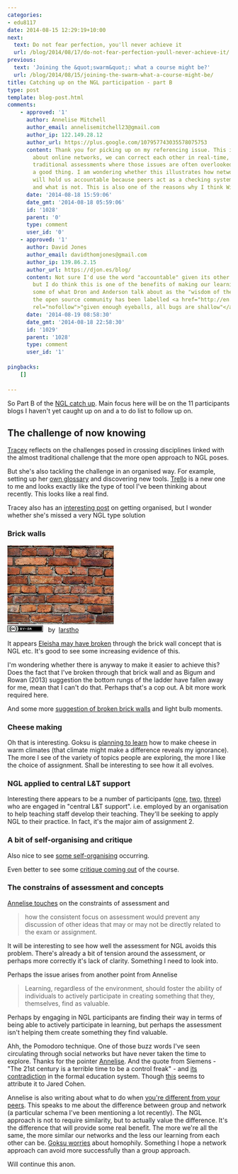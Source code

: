 ```yaml
---
categories:
- edu8117
date: 2014-08-15 12:29:19+10:00
next:
  text: Do not fear perfection, you'll never achieve it
  url: /blog/2014/08/17/do-not-fear-perfection-youll-never-achieve-it/
previous:
  text: 'Joining the &quot;swarm&quot;: what a course might be?'
  url: /blog/2014/08/15/joining-the-swarm-what-a-course-might-be/
title: Catching up on the NGL participation - part B
type: post
template: blog-post.html
comments:
    - approved: '1'
      author: Annelise Mitchell
      author_email: annelisemitchell23@gmail.com
      author_ip: 122.149.28.12
      author_url: https://plus.google.com/107957743035578075753
      content: Thank you for picking up on my referencing issue. This is what is great
        about online networks, we can correct each other in real-time, in contrast to
        traditional assessments where those issues are often overlooked, and that is not
        a good thing. I am wondering whether this illustrates how networked environments
        will hold us accountable because peers act as a checking system for what is valid
        and what is not. This is also one of the reasons why I think Wikipedia is so successful.
      date: '2014-08-18 15:59:06'
      date_gmt: '2014-08-18 05:59:06'
      id: '1028'
      parent: '0'
      type: comment
      user_id: '0'
    - approved: '1'
      author: David Jones
      author_email: davidthomjones@gmail.com
      author_ip: 139.86.2.15
      author_url: https://djon.es/blog/
      content: Not sure I'd use the word "accountable" given its other negative connotations,
        but I do think this is one of the benefits of making our learning more open.  It's
        some of what Dron and Anderson talk about as the "wisdom of the crowd" and in
        the open source community has been labelled <a href="http://en.wikipedia.org/wiki/Linus%27s_Law"
        rel="nofollow">"given enough eyeballs, all bugs are shallow"</a>
      date: '2014-08-19 08:58:30'
      date_gmt: '2014-08-18 22:58:30'
      id: '1029'
      parent: '1028'
      type: comment
      user_id: '1'
    
pingbacks:
    []
    
---
```

So Part B of the [NGL catch up](/blog/2014/08/12/catching-up-on-the-ngl-participation/). Main focus here will be on the 11 participants blogs I haven't yet caught up on and a to do list to follow up on.

## The challenge of now knowing

[Tracey](http://learningforinsight.wordpress.com/me-as-student/) reflects on the challenges posed in crossing disciplines linked with the almost traditional challenge that the more open approach to NGL poses.

But she's also tackling the challenge in an organised way. For example, setting up her [own glossary](http://learningforinsight.wordpress.com/resources/glossary/) and discovering new tools. [Trello](https://trello.com/) is a new one to me and looks exactly like the type of tool I've been thinking about recently. This looks like a real find.

Tracey also has an [interesting post](http://learningforinsight.wordpress.com/2014/08/06/the-evolution-of-a-system-ad-hoc-to-organised/) on getting organised, but I wonder whether she's missed a very NGL type solution

### Brick walls

[![Brick Wall by larstho, on Flickr](images/4632635380_115cf65a5f_m.jpg "Brick Wall by larstho, on Flickr")](https://www.flickr.com/photos/solarflare/4632635380/)  
[![Creative Commons Creative Commons Attribution-Share Alike 2.0 Generic License](images/80x15.png "Creative Commons Creative Commons Attribution-Share Alike 2.0 Generic License")](http://creativecommons.org/licenses/by-sa/2.0/)   by  [](https://www.flickr.com/people/solarflare/)[larstho](https://www.flickr.com/people/solarflare/) [](http://www.imagecodr.org/)

It appears [Eleisha may have broken](http://futurelearningmusings.wordpress.com/2014/08/13/like-learning-to-ride-a-bike/comment-page-1/) through the brick wall concept that is NGL etc. It's good to see some increasing evidence of this.

I'm wondering whether there is anyway to make it easier to achieve this? Does the fact that I've broken through that brick wall and as Bigum and Rowan (2013) suggestion the bottom rungs of the ladder have fallen away for me, mean that I can't do that. Perhaps that's a cop out. A bit more work required here.

And some more [suggestion of broken brick walls](http://futurelearningmusings.wordpress.com/2014/08/13/ah-ha-as-a-student/) and light bulb moments.

### Cheese making

Oh that is interesting. Goksu is [planning to learn](http://ggdines.wordpress.com/2014/08/04/48/) how to make cheese in warm climates (that climate might make a difference reveals my ignorance). The more I see of the variety of topics people are exploring, the more I like the choice of assignment. Shall be interesting to see how it all evolves.

### NGL applied to central L&T support

Interesting there appears to be a number of participants ([one](http://ggdines.wordpress.com/2014/08/04/week-1-me-as-teacher/), [two](http://debliriges.wordpress.com/2014/08/03/me-as-teacher/), [three](http://pushingtheboundarieswithnetworkedlearning.wordpress.com/2014/08/03/me-as-a-teacher/)) who are engaged in "central L&T support". i.e. employed by an organisation to help teaching staff develop their teaching. They'll be seeking to apply NGL to their practice. In fact, it's the major aim of assignment 2.

### A bit of self-organising and critique

Also nice to see [some self-organising](http://ggdines.wordpress.com/2014/08/04/lets-curate-together-a-suggestion/) occurring.

Even better to see some [critique coming out](http://ggdines.wordpress.com/2014/08/11/where-has-ngl-come-from/) of the course.

### The constrains of assessment and concepts

[Annelise touches](http://lifechanginglearning.blogspot.com.au/2014/08/me-as-student.html) on the constraints of assessment and

> how the consistent focus on assessment would prevent any discussion of other ideas that may or may not be directly related to the exam or assignment.

It will be interesting to see how well the assessment for NGL avoids this problem. There's already a bit of tension around the assessment, or perhaps more correctly it's lack of clarity. Something I need to look into.

Perhaps the issue arises from another point from Annelise

> Learning, regardless of the environment, should foster the ability of individuals to actively participate in creating something that they, themselves, find as valuable.

Perhaps by engaging in NGL participants are finding their way in terms of being able to actively participate in learning, but perhaps the assessment isn't helping them create something they find valuable.

Ahh, the Pomodoro technique. One of those buzz words I've seen circulating through social networks but have never taken the time to explore. Thanks for the pointer [Annelise](http://lifechanginglearning.blogspot.com.au/2014/08/learning-like-master-most-powerful-tool.html). And the quote from Siemens - "The 21st century is a terrible time to be a control freak" - and [its contradiction](http://lifechanginglearning.blogspot.com.au/2014/08/a-sea-of-information-run.html) in the formal education system. Though [this](http://www.goodreads.com/quotes/294678-the-21st-century-is-really-a-terrible-time-to-be) seems to attribute it to Jared Cohen.

Annelise is also writing about what to do when [you're different from your peers](http://lifechanginglearning.blogspot.com.au/2014/08/what-to-do-when-you-are-different-to.html). This speaks to me about the difference between group and network (a particular schema I've been mentioning a lot recently). The NGL approach is not to require similarity, but to actually value the difference. It's the difference that will provide some real benefit. The more we're all the same, the more similar our networks and the less our learning from each other can be. [Goksu worries](http://ggdines.wordpress.com/2014/08/11/where-has-ngl-come-from/) about homophily. Something I hope a network approach can avoid more successfully than a group approach.

Will continue this anon.